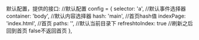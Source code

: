 默认配置，提供的接口:
//默认配置
        config = {
            selector: 'a', //默认事件选择器
            container: 'body', //默认内容选择器
            hash: 'main', //首页hash值
            indexPage: 'index.html', //首页
            paths: '', //默认当前目录下
            refreshtoIndex: true //刷新之后回到首页 false不返回首页
        },

